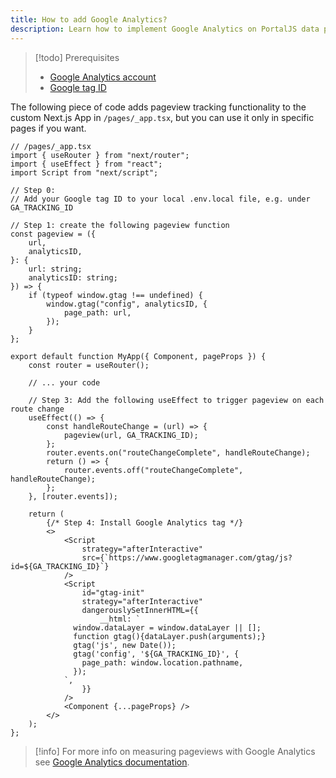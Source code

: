 ```yaml
---
title: How to add Google Analytics?
description: Learn how to implement Google Analytics on PortalJS data portals
---
```


>[!todo] Prerequisites
>- [Google Analytics account](https://support.google.com/analytics/answer/9304153?hl=en)
>- [Google tag ID](https://support.google.com/analytics/answer/12270356?hl=en#:~:text=A%20Measurement%20ID%20is%20an,same%20as%20your%20destination%20ID.)

The following piece of code adds pageview tracking functionality to the custom Next.js App in `/pages/_app.tsx`, but you can use it only in specific pages if you want.

```tsx
// /pages/_app.tsx
import { useRouter } from "next/router";
import { useEffect } from "react";
import Script from "next/script";

// Step 0:
// Add your Google tag ID to your local .env.local file, e.g. under GA_TRACKING_ID

// Step 1: create the following pageview function
const pageview = ({
    url,
    analyticsID,
}: {
    url: string;
    analyticsID: string;
}) => {
    if (typeof window.gtag !== undefined) {
        window.gtag("config", analyticsID, {
            page_path: url,
        });
    }
};

export default function MyApp({ Component, pageProps }) {
	const router = useRouter();

    // ... your code

    // Step 3: Add the following useEffect to trigger pageview on each route change
    useEffect(() => {
        const handleRouteChange = (url) => {
            pageview(url, GA_TRACKING_ID);
        };
        router.events.on("routeChangeComplete", handleRouteChange);
        return () => {
            router.events.off("routeChangeComplete", handleRouteChange);
        };
    }, [router.events]);

    return (
		{/* Step 4: Install Google Analytics tag */}
        <>
            <Script
                strategy="afterInteractive"
                src={`https://www.googletagmanager.com/gtag/js?id=${GA_TRACKING_ID}`}
            />
            <Script
                id="gtag-init"
                strategy="afterInteractive"
                dangerouslySetInnerHTML={{
                    __html: `
              window.dataLayer = window.dataLayer || [];
              function gtag(){dataLayer.push(arguments);}
              gtag('js', new Date());
              gtag('config', '${GA_TRACKING_ID}', {
                page_path: window.location.pathname,
              });
            `,
                }}
            />
            <Component {...pageProps} />
        </>
    );
};
```

>[!info]
> For more info on measuring pageviews with Google Analytics see [Google Analytics documentation](https://developers.google.com/analytics/devguides/collection/gtagjs/pages).

